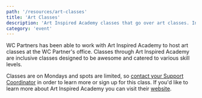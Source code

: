 ```yaml
---
path: '/resources/art-classes'
title: 'Art Classes'
description: 'Art Inspired Academy classes that go over art classes. Inclusive classes designed to be awesome and catered to various skill levels.'
category: 'event'
---
```


WC Partners has been able to work with Art Inspired Academy to host art classes at the WC Partner's office. Classes through Art Inspired Academy are inclusive classes designed to be awesome and catered to various skill levels.

Classes are on Mondays and spots are limited, so [contact your Support Coordinator](/sc-contact/) in order to learn more or sign up for this class. If you'd like to learn more about Art Inspired Academy you can visit their [website](http://www.artinspired.me/acaacademy.html). 
